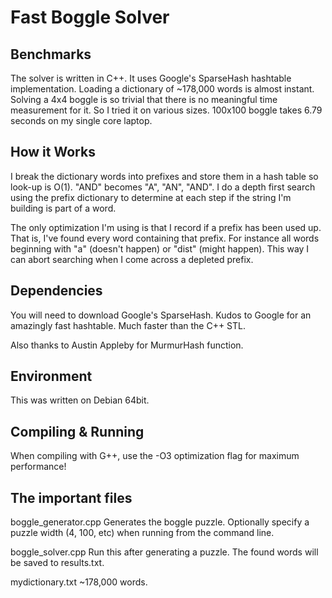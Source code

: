 Fast Boggle Solver
==================

Benchmarks
-------------
The solver is written in C++. It uses Google's SparseHash hashtable implementation. Loading a dictionary of ~178,000 words is almost instant. Solving a 4x4 boggle is so trivial that there is no meaningful time measurement for it. So I tried it on various sizes. 100x100 boggle takes 6.79 seconds on my single core laptop.

How it Works
------------
I break the dictionary words into prefixes and store them in a hash table so look-up is O(1). "AND" becomes "A", "AN", "AND". I do a depth first search using the prefix dictionary to determine at each step if the string I'm building is part of a word.

The only optimization I'm using is that I record if a prefix has been used up. That is, I've found every word containing that prefix. For instance all words beginning with "a" (doesn't happen) or "dist" (might happen). This way I can abort searching when I come across a depleted prefix.

Dependencies
------------
You will need to download Google's SparseHash. Kudos to Google for an amazingly fast hashtable. Much faster than the C++ STL.

Also thanks to Austin Appleby for MurmurHash function.

Environment
-----------
This was written on Debian 64bit.

Compiling & Running
-------------------
When compiling with G++, use the -O3 optimization flag for maximum performance!

The important files
-------------------
boggle_generator.cpp
Generates the boggle puzzle. Optionally specify a puzzle width (4, 100, etc) when running from the command line.

boggle_solver.cpp
Run this after generating a puzzle. The found words will be saved to results.txt.

mydictionary.txt 
~178,000 words.